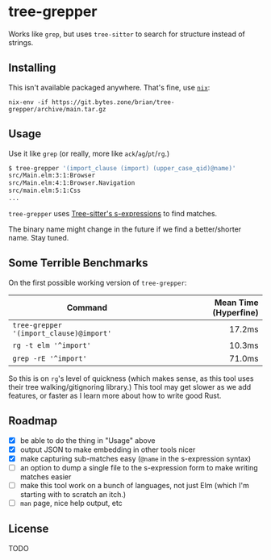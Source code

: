 # tree-grepper

Works like `grep`, but uses `tree-sitter` to search for structure instead of strings.

## Installing

This isn't available packaged anywhere. That's fine, use [`nix`](https://nixos.org/download.html):

`nix-env -if https://git.bytes.zone/brian/tree-grepper/archive/main.tar.gz`

## Usage

Use it like `grep` (or really, more like `ack`/`ag`/`pt`/`rg`.)

```sh
$ tree-grepper '(import_clause (import) (upper_case_qid)@name)'
src/Main.elm:3:1:Browser
src/Main.elm:4:1:Browser.Navigation
src/main.elm:5:1:Css
...
```

`tree-grepper` uses [Tree-sitter's s-expressions](https://tree-sitter.github.io/tree-sitter/using-parsers#pattern-matching-with-queries) to find matches.

The binary name might change in the future if we find a better/shorter name. Stay tuned.

## Some Terrible Benchmarks

On the first possible working version of `tree-grepper`:

| Command                                 | Mean Time (Hyperfine) |
|-----------------------------------------|----------------------:|
| `tree-grepper '(import_clause)@import'` | 17.2ms                |
| `rg -t elm '^import'`                   | 10.3ms                |
| `grep -rE '^import'`                    | 71.0ms                |

So this is on `rg`'s level of quickness (which makes sense, as this tool uses their tree walking/gitignoring library.)
This tool may get slower as we add features, or faster as I learn more about how to write good Rust.

## Roadmap

- [x] be able to do the thing in "Usage" above
- [x] output JSON to make embedding in other tools nicer
- [x] make capturing sub-matches easy (`@name` in the s-expression syntax)
- [ ] an option to dump a single file to the s-expression form to make writing matches easier
- [ ] make this tool work on a bunch of languages, not just Elm (which I'm starting with to scratch an itch.)
- [ ] `man` page, nice help output, etc

## License

TODO
